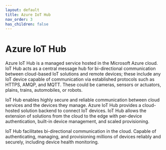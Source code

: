 ```yaml
---
layout: default
title: Azure IoT Hub
nav_order: 3
has_children: false
---
```


# Azure IoT Hub

Azure IoT Hub is a managed service hosted in the Microsoft Azure cloud. IoT Hub acts as a central message hub for bi-directional communication between cloud-based IoT solutions and remote devices; these include any IoT device capable of communication via established protocols such as HTTPS, AMQP, and MQTT. These could be cameras, sensors or actuators, plains, trains, automobiles, or robots.

IoT Hub enables highly secure and reliable communication between cloud services and the devices they manage. Azure IoT Hub provides a cloud-hosted solution backend to connect IoT devices. IoT Hub allows the extension of solutions from the cloud to the edge with per-device authentication, built-in device management, and scaled provisioning.

IoT Hub facilitates bi-directional communication in the cloud. Capable of authenticating, managing, and provisioning millions of devices reliably and securely, including device health monitoring.
